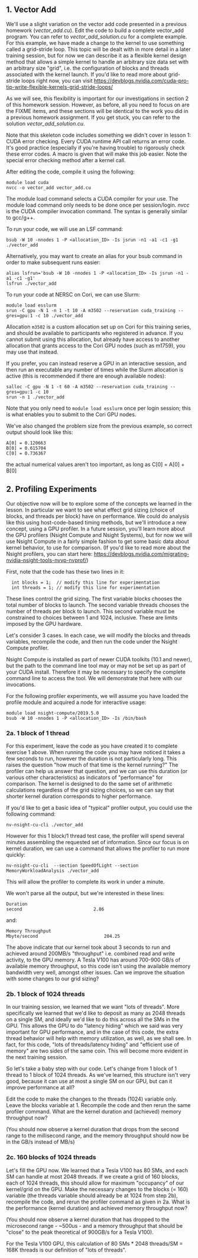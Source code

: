 ## **1. Vector Add**

We'll use a slight variation on the vector add code presented in a previous homework (*vector_add.cu*).  Edit the code to build a complete vector_add program. You can refer to *vector_add_solution.cu* for a complete example.  For this example, we have made a change to the kernel to use something called a grid-stride loop.  This topic will be dealt with in more detail in a later training session, but for now we can describe it as a flexible kernel design method that allows a simple kernel to handle an arbitrary size data set with an arbitrary size "grid", i.e. the configuration of blocks and threads associated with the kernel launch.  If you'd like to read more about grid-stride loops right now, you can visit https://devblogs.nvidia.com/cuda-pro-tip-write-flexible-kernels-grid-stride-loops/

As we will see, this flexibility is important for our investigations in section 2 of this homework session.  However, as before, all you need to focus on are the FIXME items, and these sections will be identical to the work you did in a previous homework assignment.  If you get stuck, you can refer to the solution *vector_add_solution.cu*.

Note that this skeleton code includes something we didn't cover in lesson 1: CUDA error checking.  Every CUDA runtime API call returns an error code.  It's good practice (especially if you're having trouble) to rigorously check these error codes.  A macro is given that will make this job easier.  Note the special error checking method after a kernel call.

After editing the code, compile it using the following:

```
module load cuda
nvcc -o vector_add vector_add.cu
```

The module load command selects a CUDA compiler for your use. The module load command only needs to be done once per session/login. *nvcc* is the CUDA compiler invocation command. The syntax is generally similar to gcc/g++.

To run your code, we will use an LSF command:

```
bsub -W 10 -nnodes 1 -P <allocation_ID> -Is jsrun -n1 -a1 -c1 -g1 ./vector_add
```

Alternatively, you may want to create an alias for your bsub command in order to make subsequent runs easier:

```
alias lsfrun='bsub -W 10 -nnodes 1 -P <allocation_ID> -Is jsrun -n1 -a1 -c1 -g1'
lsfrun ./vector_add
```

To run your code at NERSC on Cori, we can use Slurm:

```
module load esslurm
srun -C gpu -N 1 -n 1 -t 10 -A m3502 --reservation cuda_training --gres=gpu:1 -c 10 ./vector_add
```

Allocation `m3502` is a custom allocation set up on Cori for this training series, and should be available to participants who registered in advance. If you cannot submit using this allocation, but already have access to another allocation that grants access to the Cori GPU nodes (such as m1759), you may use that instead.

If you prefer, you can instead reserve a GPU in an interactive session, and then run an executable any number of times while the Slurm allocation is active (this is recommended if there are enough available nodes):

```
salloc -C gpu -N 1 -t 60 -A m3502 --reservation cuda_training --gres=gpu:1 -c 10
srun -n 1 ./vector_add
```

Note that you only need to `module load esslurm` once per login session; this is what enables you to submit to the Cori GPU nodes.


We've also changed the problem size from the previous example, so correct output should look like this:

```
A[0] = 0.120663
B[0] = 0.615704
C[0] = 0.736367
```

the actual numerical values aren't too important, as long as C[0] = A[0] + B[0]

## **2. Profiling Experiments**

Our objective now will be to explore some of the concepts we learned in the lesson.  In particular we want to see what effect grid sizing (choice of blocks, and threads per block) have on performance.  We could do analysis like this using host-code-based timing methods, but we'll introduce a new concept, using a GPU profiler.  In a future session, you'll learn more about the GPU profilers (Nsight Compute and Nsight Systems), but for now we will use Nsight Compute in a fairly simple fashion to get some basic data about kernel behavior, to use for comparison.
(If you'd like to read more about the Nsight profilers, you can start here: https://devblogs.nvidia.com/migrating-nvidia-nsight-tools-nvvp-nvprof/)

First, note that the code has these two lines in it:

```
  int blocks = 1;  // modify this line for experimentation
  int threads = 1; // modify this line for experimentation
```

These lines control the grid sizing.  The first variable blocks chooses the total number of blocks to launch.  The second variable threads chooses the number of threads per block to launch.  This second variable must be constrained to choices between 1 and 1024, inclusive.  These are limits imposed by the GPU hardware.

Let's consider 3 cases.  In each case, we will modify the blocks and threads variables, recompile the code, and then run the code under the Nsight Compute profiler.

Nsight Compute is installed as part of newer CUDA toolkits (10.1 and newer), but the path to the command line tool may or may not be set up as part of your CUDA install.  Therefore it may  be necessary to specify the complete command line to access the tool.  We will demonstrate that here with our invocations.

For the following profiler experiments, we will assume you have loaded the profile module and acquired a node for interactive usage:

```
module load nsight-compute/2019.5.0
bsub -W 10 -nnodes 1 -P <allocation_ID> -Is /bin/bash
```

### **2a.  1 block of 1 thread**

For this experiment, leave the code as you have created it to complete exercise 1 above.  When running the code you may have noticed it takes a few seconds to run, however the duration is not particularly long.  This raises the question "how much of that time is the kernel running?"  The profiler can help us answer that question, and we can use this duration (or various other characteristics) as indicators of "performance" for comparison.  The kernel is designed to do the same set of arithmetic calculations regardless of the grid sizing choices, so we can say that shorter kernel duration corresponds to higher performance.

If you'd like to get a basic idea of "typical" profiler output, you could use the following command:

```
nv-nsight-cu-cli ./vector_add
```

However for this 1 block/1 thread test case, the profiler will spend several minutes assembling the requested set of information.  Since our focus is on kernel duration, we can use a command that allows the profiler to run more quickly:

```
nv-nsight-cu-cli  --section SpeedOfLight --section MemoryWorkloadAnalysis ./vector_add
```

This will allow the profiler to complete its work in under a minute.

We won't parse all the output, but we're interested in these lines:

```
Duration                                                                        second                           2.86
```

and:

```
Memory Throughput                                                         Mbyte/second                         204.25
```

The above indicate that our kernel took about 3 seconds to run and achieved around 200MB/s "throughput" i.e. combined read and write activity, to the GPU memory.  A Tesla V100 has around 700-900 GB/s of available memory throughput, so this code isn't using the available memory bandwidth very well, amongst other issues.  Can we improve the situation with some changes to our grid sizing?

### **2b.  1 block of 1024 threads**

In our training session, we learned that we want "lots of threads".  More specifically we learned that we'd like to deposit as many as 2048 threads on a single SM, and ideally we'd like to do this across all the SMs in the GPU.  This allows the GPU to do "latency hiding" which we said was very important for GPU performance, and in the case of this code, the extra thread behavior will help with memory utilization, as well, as we shall see.  In fact, for this code, "lots of threads/latency hiding" and "efficient use of memory" are two sides of the same coin.  This will become more evident in the next training session.

So let's take a baby step with our code.  Let's change from 1 block of 1 thread to 1 block of 1024 threads. As we've learned, this structure isn't very good, because it can use at most a single SM on our GPU, but can it improve performance at all?

Edit the code to make the changes to the threads (1024) variable only.  Leave the blocks variable at 1. Recompile the code and then rerun the same profiler command.  What are the kernel duration and (achieved) memory throughput now?

(You should now observe a kernel duration that drops from the second range to the millisecond range, and the memory throughput should now be in the GB/s instead of MB/s)

### **2c. 160 blocks of 1024 threads**

Let's fill the GPU now.  We learned that a Tesla V100 has 80 SMs, and each SM can handle at most 2048 threads.  If we create a grid of 160 blocks, each of 1024 threads, this should allow for maximum "occupancy" of our kernel/grid on the GPU.  Make the necessary changes to the blocks (= 160) variable (the threads variable should already be at 1024 from step 2b), recompile the code, and rerun the profiler command as given in 2a.  What is the performance (kernel duration) and achieved memory throughput now?

(You should now observe a kernel duration that has dropped to the microsecond range - ~500us  - and a memory throughput that should be "close" to the peak theoretical of 900GB/s for a Tesla V100).

For the Tesla V100 GPU, this calculation of 80 SMs * 2048 threads/SM = 168K threads is our definition of "lots of threads". 
